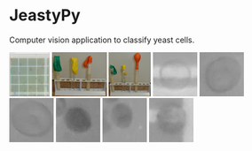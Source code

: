 # JeastyPy
Computer vision application to classify yeast cells.

<img src="bounding_box.png" height="80">
<img src="lievito1.jpg" height="80">
<img src="lievito2.jpg" height="80">
<img src="tensorflow/test_images/alive60.jpg" height="80">
<img src="tensorflow/test_images/alive278.jpg" height="80">
<img src="tensorflow/test_images/alive856.jpg" height="80">
<img src="tensorflow/test_images/dead27.jpg" height="80">
<img src="tensorflow/test_images/dead62.jpg" height="80">
<img src="tensorflow/test_images/dead649.jpg" height="80">
